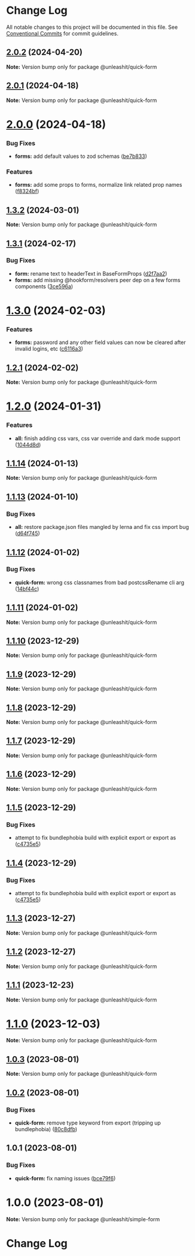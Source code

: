 # Change Log

All notable changes to this project will be documented in this file.
See [Conventional Commits](https://conventionalcommits.org) for commit guidelines.

## [2.0.2](https://github.com/unleashit/npm-library/compare/@unleashit/quick-form@2.0.1...@unleashit/quick-form@2.0.2) (2024-04-20)

**Note:** Version bump only for package @unleashit/quick-form

## [2.0.1](https://github.com/unleashit/npm-library/compare/@unleashit/quick-form@2.0.0...@unleashit/quick-form@2.0.1) (2024-04-18)

**Note:** Version bump only for package @unleashit/quick-form

# [2.0.0](https://github.com/unleashit/npm-library/compare/@unleashit/quick-form@1.3.2...@unleashit/quick-form@2.0.0) (2024-04-18)

### Bug Fixes

* **forms:** add default values to zod schemas ([be7b833](https://github.com/unleashit/npm-library/commit/be7b833e7ff64e66b7da0efe71dbd3a7b8013887))

### Features

* **forms:** add some props to forms, normalize link related prop names ([f8324bf](https://github.com/unleashit/npm-library/commit/f8324bff8a0b76e7f000dfa9b78cd39aebfcca1d))

## [1.3.2](https://github.com/unleashit/npm-library/compare/@unleashit/quick-form@1.3.1...@unleashit/quick-form@1.3.2) (2024-03-01)

**Note:** Version bump only for package @unleashit/quick-form

## [1.3.1](https://github.com/unleashit/npm-library/compare/@unleashit/quick-form@1.3.0...@unleashit/quick-form@1.3.1) (2024-02-17)

### Bug Fixes

* **form:** rename text to headerText in BaseFormProps ([d2f7aa2](https://github.com/unleashit/npm-library/commit/d2f7aa2cf1bbd3a9248ffec0b9cb1f2b39ac3aaa))
* **forms:** add missing @hookform/resolvers peer dep on a few forms components ([3ce596a](https://github.com/unleashit/npm-library/commit/3ce596ababfb34340447eadc6fe9e5ea33ded400))

# [1.3.0](https://github.com/unleashit/npm-library/compare/@unleashit/quick-form@1.2.1...@unleashit/quick-form@1.3.0) (2024-02-03)

### Features

* **forms:** password and any other field values can now be cleared after invalid logins, etc ([c6116a3](https://github.com/unleashit/npm-library/commit/c6116a38afdbef0c260706fa6bbb37ef5af383d9))

## [1.2.1](https://github.com/unleashit/npm-library/compare/@unleashit/quick-form@1.2.0...@unleashit/quick-form@1.2.1) (2024-02-02)

**Note:** Version bump only for package @unleashit/quick-form

# [1.2.0](https://github.com/unleashit/npm-library/compare/@unleashit/quick-form@1.1.13...@unleashit/quick-form@1.2.0) (2024-01-31)

### Features

* **all:** finish adding css vars, css var override and dark mode support ([1044d8d](https://github.com/unleashit/npm-library/commit/1044d8d1f787e3ede88b78bbe5cef5ea4a7788e0))

## [1.1.14](https://github.com/unleashit/npm-library/compare/@unleashit/quick-form@1.1.13...@unleashit/quick-form@1.1.14) (2024-01-13)

**Note:** Version bump only for package @unleashit/quick-form

## [1.1.13](https://github.com/unleashit/npm-library/compare/@unleashit/quick-form@1.1.12...@unleashit/quick-form@1.1.13) (2024-01-10)

### Bug Fixes

* **all:** restore package.json files mangled by lerna and fix css import bug ([d64f745](https://github.com/unleashit/npm-library/commit/d64f74535ee30fda76a89234790b6017c8a731ca))

## [1.1.12](https://github.com/unleashit/npm-library/compare/@unleashit/quick-form@1.1.11...@unleashit/quick-form@1.1.12) (2024-01-02)

### Bug Fixes

* **quick-form:** wrong css classnames from bad postcssRename cli arg ([14bf44c](https://github.com/unleashit/npm-library/commit/14bf44c3941bd730ea978944164a7033579fb3e1))

## [1.1.11](https://github.com/unleashit/npm-library/compare/@unleashit/quick-form@1.1.10...@unleashit/quick-form@1.1.11) (2024-01-02)

**Note:** Version bump only for package @unleashit/quick-form

## [1.1.10](https://github.com/unleashit/npm-library/compare/@unleashit/quick-form@1.1.9...@unleashit/quick-form@1.1.10) (2023-12-29)

**Note:** Version bump only for package @unleashit/quick-form

## [1.1.9](https://github.com/unleashit/npm-library/compare/@unleashit/quick-form@1.1.8...@unleashit/quick-form@1.1.9) (2023-12-29)

**Note:** Version bump only for package @unleashit/quick-form

## [1.1.8](https://github.com/unleashit/npm-library/compare/@unleashit/quick-form@1.1.7...@unleashit/quick-form@1.1.8) (2023-12-29)

**Note:** Version bump only for package @unleashit/quick-form

## [1.1.7](https://github.com/unleashit/npm-library/compare/@unleashit/quick-form@1.1.6...@unleashit/quick-form@1.1.7) (2023-12-29)

**Note:** Version bump only for package @unleashit/quick-form

## [1.1.6](https://github.com/unleashit/npm-library/compare/@unleashit/quick-form@1.1.5...@unleashit/quick-form@1.1.6) (2023-12-29)

**Note:** Version bump only for package @unleashit/quick-form

## [1.1.5](https://github.com/unleashit/npm-library/compare/@unleashit/quick-form@1.1.3...@unleashit/quick-form@1.1.5) (2023-12-29)

### Bug Fixes

* attempt to fix bundlephobia build with explicit export or export as ([c4735e5](https://github.com/unleashit/npm-library/commit/c4735e5ba8ce3d26eec9ec31b3adfd55b2ab3fb2))

## [1.1.4](https://github.com/unleashit/npm-library/compare/@unleashit/quick-form@1.1.3...@unleashit/quick-form@1.1.4) (2023-12-29)

### Bug Fixes

* attempt to fix bundlephobia build with explicit export or export as ([c4735e5](https://github.com/unleashit/npm-library/commit/c4735e5ba8ce3d26eec9ec31b3adfd55b2ab3fb2))

## [1.1.3](https://github.com/unleashit/npm-library/compare/@unleashit/quick-form@1.1.2...@unleashit/quick-form@1.1.3) (2023-12-27)

**Note:** Version bump only for package @unleashit/quick-form

## [1.1.2](https://github.com/unleashit/npm-library/compare/@unleashit/quick-form@1.1.1...@unleashit/quick-form@1.1.2) (2023-12-27)

**Note:** Version bump only for package @unleashit/quick-form

## [1.1.1](https://github.com/unleashit/npm-library/compare/@unleashit/quick-form@1.1.0...@unleashit/quick-form@1.1.1) (2023-12-23)

**Note:** Version bump only for package @unleashit/quick-form

# [1.1.0](https://github.com/unleashit/npm-library/compare/@unleashit/quick-form@1.0.3...@unleashit/quick-form@1.1.0) (2023-12-03)

**Note:** Version bump only for package @unleashit/quick-form

## [1.0.3](https://github.com/unleashit/npm-library/compare/@unleashit/quick-form@1.0.2...@unleashit/quick-form@1.0.3) (2023-08-01)

**Note:** Version bump only for package @unleashit/quick-form

## [1.0.2](https://github.com/unleashit/npm-library/compare/@unleashit/quick-form@1.0.1...@unleashit/quick-form@1.0.2) (2023-08-01)

### Bug Fixes

* **quick-form:** remove type keyword from export (tripping up bundlephobia) ([80c8dfb](https://github.com/unleashit/npm-library/commit/80c8dfb594bfa1eace4d1bb87085dcc4b80b908c))

## 1.0.1 (2023-08-01)

### Bug Fixes

- **quick-form:** fix naming issues ([bce79f6](https://github.com/unleashit/npm-library/commit/bce79f6606772609fad0e46a8bfd122e777517d9))

# 1.0.0 (2023-08-01)

**Note:** Version bump only for package @unleashit/simple-form

# Change Log
